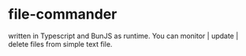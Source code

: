 # file-commander
written in Typescript and BunJS as runtime. You can monitor | update | delete files from simple text file.
